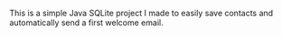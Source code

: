 This is a simple Java SQLite project I made to easily save contacts and automatically send a first welcome email.
